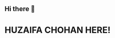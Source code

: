 ## Hi there 👋
# HUZAIFA CHOHAN HERE!
<!--
**huzaifach/huzaifach** is a ✨ _special_ ✨ repository because its `README.md` (this file) appears on your GitHub profile.

[<img src="https://avatars.githubusercontent.com/u/61615316?v=4"/>][SMIT_FORM]
[SMIT_FORM]:https://huzaifach.github.io/SMIT-CODING/

### 

Here are some ideas to get you started:

- 🔭 I’m currently working on ...
- 🌱 I’m currently learning ...
- 👯 I’m looking to collaborate on ...
- 🤔 I’m looking for help with ...
- 💬 Ask me about ...
- 📫 How to reach me: ...
- 😄 Pronouns: ...
- ⚡ Fun fact: ...
-->

